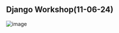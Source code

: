 ## Django Workshop(11-06-24)
![image](https://github.com/AmritSivanandan/1RF21IS067-FD-/assets/91306362/75aec00d-fbf3-41a3-83bd-62c94da13742)



